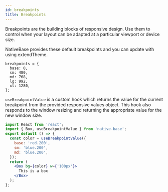 ```yaml
---
id: breakpoints
title: Breakpoints
---
```


Breakpoints are the building blocks of responsive design. Use them to control when your layout can be adapted at a particular viewport or device size.

NativeBase provides these default breakpoints and you can update with using extendTheme.

```tsx
breakpoints = {
  base: 0,
  sm: 480,
  md: 768,
  lg: 992,
  xl: 1280,
};
```

`useBreakpointValue` is a custom hook which returns the value for the current breakpoint from the provided responsive values object. This hook also responds to the window resizing and returning the appropriate value for the new window size.

```jsx
import React from 'react';
import { Box, useBreakpointValue } from 'native-base';
export default () => {
  const color = useBreakpointValue({
    base: 'red.200',
    sm: 'blue.200',
    md: 'blue.200',
  });
  return (
    <Box bg={color} w={'100px'}>
      This is a box
    </Box>
  );
};
```
